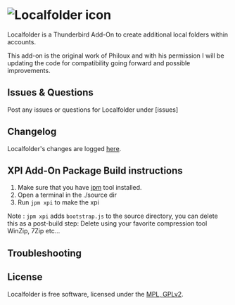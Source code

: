 # ![Localfolder icon](https://github.com/cleidigh/Localfolder-TB/source/chrome/skins/classic/localfolder-32x32.png)
Localfolder is a Thunderbird Add-On to create additional local folders within accounts.

This add-on is the original work of Philoux and with his permission I will be updating
the code for compatibility going forward and possible improvements.

## Issues & Questions
Post any issues or questions for Localfolder under [issues]

## Changelog
Localfolder's changes are logged [here](https://github.com/cleidigh/CHANGELOG.md).

## XPI Add-On Package Build instructions

1. Make sure that you have [jpm](https://developer.mozilla.org/en-US/Add-ons/SDK/Tools/jpm#Installation) tool installed.
2. Open a terminal in the ./source dir
3. Run ``jpm xpi`` to make the xpi

Note : ``jpm xpi`` adds ``bootstrap.js`` to the source directory, you can delete this as a post-build step: 
Delete using your favorite compression tool WinZip, 7Zip etc...

## Troubleshooting


## License

Localfolder is free software, licensed under the [MPL, GPLv2](https://github.com/cleidigh/Localfolder-TB/source/LICENSE).

